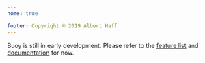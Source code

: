 ```yaml
---
home: true

footer: Copyright © 2019 Albert Haff
---
```



Buoy is still in early development. Please refer to the [feature list](features.md) and [documentation](/master/getting-started/installation) for now.
